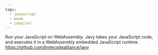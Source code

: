 ```yaml
---
tags:
  - javascript
  - wasm
  - compiler
---
```


Run your JavaScript on WebAssembly. Javy takes your JavaScript code, and executes it in a WebAssembly embedded JavaScript runtime.
https://github.com/bytecodealliance/javy

